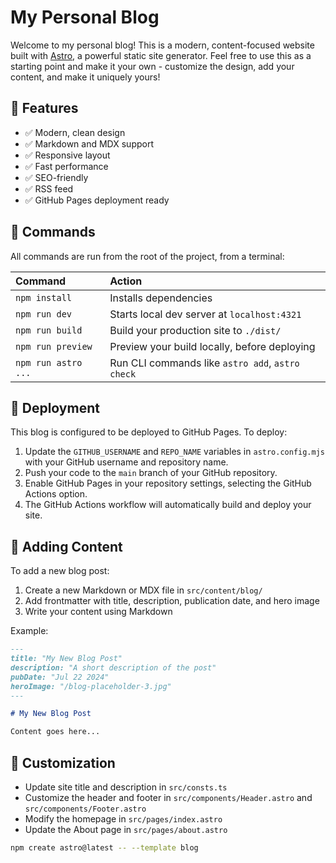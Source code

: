 # My Personal Blog

Welcome to my personal blog! This is a modern, content-focused website built with [Astro](https://astro.build/), a powerful static site generator. Feel free to use this as a starting point and make it your own - customize the design, add your content, and make it uniquely yours!

## 🚀 Features

- ✅ Modern, clean design
- ✅ Markdown and MDX support
- ✅ Responsive layout
- ✅ Fast performance
- ✅ SEO-friendly
- ✅ RSS feed
- ✅ GitHub Pages deployment ready

## 🧞 Commands

All commands are run from the root of the project, from a terminal:

| Command                   | Action                                           |
| :------------------------ | :----------------------------------------------- |
| `npm install`             | Installs dependencies                            |
| `npm run dev`             | Starts local dev server at `localhost:4321`      |
| `npm run build`           | Build your production site to `./dist/`          |
| `npm run preview`         | Preview your build locally, before deploying     |
| `npm run astro ...`       | Run CLI commands like `astro add`, `astro check` |

## 🚀 Deployment

This blog is configured to be deployed to GitHub Pages. To deploy:

1. Update the `GITHUB_USERNAME` and `REPO_NAME` variables in `astro.config.mjs` with your GitHub username and repository name.
2. Push your code to the `main` branch of your GitHub repository.
3. Enable GitHub Pages in your repository settings, selecting the GitHub Actions option.
4. The GitHub Actions workflow will automatically build and deploy your site.

## 📝 Adding Content

To add a new blog post:

1. Create a new Markdown or MDX file in `src/content/blog/`
2. Add frontmatter with title, description, publication date, and hero image
3. Write your content using Markdown

Example:

```md
---
title: "My New Blog Post"
description: "A short description of the post"
pubDate: "Jul 22 2024"
heroImage: "/blog-placeholder-3.jpg"
---

# My New Blog Post

Content goes here...
```

## 🧪 Customization

- Update site title and description in `src/consts.ts`
- Customize the header and footer in `src/components/Header.astro` and `src/components/Footer.astro`
- Modify the homepage in `src/pages/index.astro`
- Update the About page in `src/pages/about.astro`

```sh
npm create astro@latest -- --template blog
```